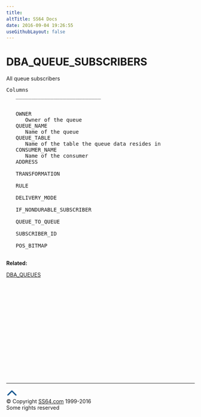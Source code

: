 ```yaml
---
title:
altTitle: SS64 Docs
date: 2016-09-04 19:26:55
useGithubLayout: false
---
```

<!-- #BeginLibraryItem "/Library/head_orad.lbi" --><!-- #EndLibraryItem --><h1>DBA_QUEUE_SUBSCRIBERS</h1>
<p> All  queue subscribers </p> 
 
<pre>Columns
   ___________________________


   OWNER
      Owner of the queue
   QUEUE_NAME
      Name of the queue
   QUEUE_TABLE
      Name of the table the queue data resides in
   CONSUMER_NAME
      Name of the consumer
   ADDRESS
      
   TRANSFORMATION
      
   RULE
      
   DELIVERY_MODE
      
   IF_NONDURABLE_SUBSCRIBER
      
   QUEUE_TO_QUEUE
      
   SUBSCRIBER_ID
      
   POS_BITMAP

</pre>
<p><b>Related:</b></p>
<p><a href="DBA_QUEUES.html">DBA_QUEUES</a></p><!-- #BeginLibraryItem "/Library/foot_orad.lbi" --><p>
<!-- oracle-footer -->
<ins class="adsbygoogle" style="display:inline-block;width:300px;height:250px" data-ad-client="ca-pub-6140977852749469" data-ad-slot="4275490898"></ins>
<script>
(adsbygoogle = window.adsbygoogle || []).push({});
</script></p>
<hr>
<div id="bl" class="footer"><a href="DBA_QUEUE_SUBSCRIBERS.html#"><img src="../images/top.png" width="30" height="22" alt="Back to the Top"></a></div>
<div id="br" class="footer, tagline">© Copyright <a href="http://ss64.com/">SS64.com</a> 1999-2016<br>
Some rights reserved</div>
<!-- #EndLibraryItem -->

